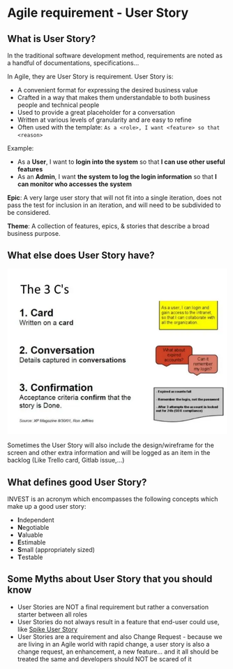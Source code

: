# Agile requirement - User Story

## What is User Story?

In the traditional software development method, requirements are noted as a handful of documentations, specifications...

In Agile, they are User Story is requirement. User Story is:

- A convenient format for expressing the desired business value
- Crafted in a way that makes them understandable to both business people and technical people
- Used to provide a great placeholder for a conversation
- Written at various levels of granularity and are easy to refine
- Often used with the template:
  `As a <role>, I want <feature> so that <reason>`

Example:

- As a **User**, I want to **login into the system** so that **I can use other useful features**
- As an **Admin**, I want **the system to log the login information** so that **I can monitor who accesses the system**

**Epic**: A very large user story that will not fit into a single iteration, does not pass the test for inclusion in an iteration, and will need to be subdivided to be considered.

**Theme**: A collection of features, epics, & stories that describe a broad business purpose.

## What else does User Story have?

![](assets/user-story_6513e3c6180031dc47efb8c4a0d05fcf_md5.webp)

Sometimes the User Story will also include the design/wireframe for the screen and other extra information and will be logged as an item in the backlog (Like Trello card, Gitlab issue,...)

## What defines good User Story?

INVEST is an acronym which encompasses the following concepts which make up a good user story:

- **I**ndependent
- **N**egotiable
- **V**aluable
- **E**stimable
- **S**mall (appropriately sized)
- **T**estable

## Some Myths about User Story that you should know

- User Stories are NOT a final requirement but rather a conversation starter between all roles
- User Stories do not always result in a feature that end-user could use, like [Spike User Story](https://www.leadingagile.com/2016/09/whats-a-spike-who-should-enter-it-how-to-word-it/)
- User Stories are a requirement and also Change Request - because we are living in an Agile world with rapid change, a user story is also a change request, an enhancement, a new feature... and it all should be treated the same and developers should NOT be scared of it
